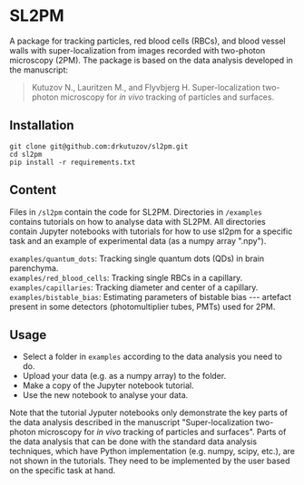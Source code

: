 # SL2PM
A package for tracking particles, red blood cells (RBCs), and blood vessel walls with super-localization from images recorded with two-photon microscopy (2PM). The package is based on the data analysis developed in the manuscript:  

> Kutuzov N., Lauritzen M., and Flyvbjerg H. 
> Super-localization two-photon microscopy for _in vivo_ tracking of particles and surfaces.

## Installation

```
git clone git@github.com:drkutuzov/sl2pm.git
cd sl2pm
pip install -r requirements.txt
```

## Content
Files in `/sl2pm` contain the code for SL2PM. 
Directories in `/examples` contains tutorials on how to analyse data with SL2PM. 
All directories contain Jupyter notebooks with tutorials for how to use sl2pm for a specific task and an example of experimental data (as a numpy array ".npy").

`examples/quantum_dots`: Tracking single quantum dots (QDs) in brain parenchyma.  
`examples/red_blood_cells`: Tracking single RBCs in a capillary.  
`examples/capillaries`: Tracking diameter and center of a capillary.  
`examples/bistable_bias`: Estimating parameters of bistable bias --- artefact present in some detectors (photomultiplier tubes, PMTs) used for 2PM.


## Usage
* Select a folder in `examples` according to the data analysis you need to do.  
* Upload your data (e.g. as a numpy array) to the folder.  
* Make a copy of the Jupyter notebook tutorial.  
* Use the new notebook to analyse your data.  

Note that the tutorial Jyputer notebooks only demonstrate the key parts of the data analysis described in the manuscript "Super-localization two-photon microscopy for _in vivo_ tracking of particles and surfaces".
Parts of the data analysis that can be done with the standard data analysis techniques, which have Python implementation (e.g. numpy, scipy, etc.), are not shown in the tutorials. They need to be implemented by the user based on the specific task at hand.

